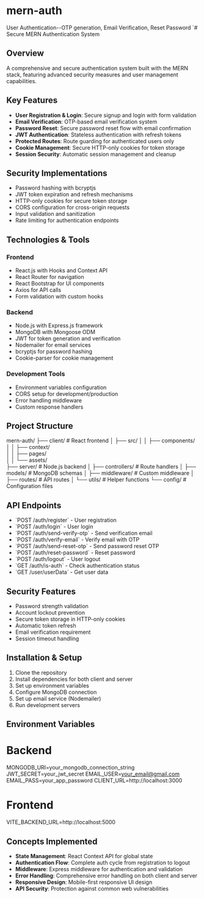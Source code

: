 # mern-auth
User Authentication--OTP generation, Email Verification, Reset Password
`# Secure MERN Authentication System

## Overview
A comprehensive and secure authentication system built with the MERN stack, featuring advanced security measures and user management capabilities.

## Key Features
- **User Registration & Login**: Secure signup and login with form validation
- **Email Verification**: OTP-based email verification system
- **Password Reset**: Secure password reset flow with email confirmation
- **JWT Authentication**: Stateless authentication with refresh tokens
- **Protected Routes**: Route guarding for authenticated users only
- **Cookie Management**: Secure HTTP-only cookies for token storage
- **Session Security**: Automatic session management and cleanup

## Security Implementations
- Password hashing with bcryptjs
- JWT token expiration and refresh mechanisms
- HTTP-only cookies for secure token storage
- CORS configuration for cross-origin requests
- Input validation and sanitization
- Rate limiting for authentication endpoints

## Technologies & Tools
### Frontend
- React.js with Hooks and Context API
- React Router for navigation
- React Bootstrap for UI components
- Axios for API calls
- Form validation with custom hooks

### Backend
- Node.js with Express.js framework
- MongoDB with Mongoose ODM
- JWT for token generation and verification
- Nodemailer for email services
- bcryptjs for password hashing
- Cookie-parser for cookie management

### Development Tools
- Environment variables configuration
- CORS setup for development/production
- Error handling middleware
- Custom response handlers

## Project Structure

mern-auth/
├── client/                 # React frontend
│   ├── src/
│   │   ├── components/    
│   │   ├── context/       
│   │   ├── pages/       
│   │   └── assets/       
├── server/                 # Node.js backend
│   ├── controllers/       # Route handlers
│   ├── models/            # MongoDB schemas
│   ├── middleware/        # Custom middleware
│   ├── routes/            # API routes
│   └── utils/             # Helper functions
└── config/                # Configuration files


## API Endpoints
- \`POST /auth/register\` - User registration
- \`POST /auth/login\` - User login
- \`POST /auth/send-verify-otp\` - Send verification email
- \`POST /auth/verify-email\` - Verify email with OTP
- \`POST /auth/send-reset-otp\` - Send password reset OTP
- \`POST /auth/reset-password\` - Reset password
- \`POST /auth/logout\` - User logout
- \`GET /auth/is-auth\` - Check authentication status
- \`GET /user/userData\` - Get user data

## Security Features
- Password strength validation
- Account lockout prevention
- Secure token storage in HTTP-only cookies
- Automatic token refresh
- Email verification requirement
- Session timeout handling

## Installation & Setup
1. Clone the repository
2. Install dependencies for both client and server
3. Set up environment variables
4. Configure MongoDB connection
5. Set up email service (Nodemailer)
6. Run development servers

## Environment Variables

# Backend
MONGODB_URI=your_mongodb_connection_string
JWT_SECRET=your_jwt_secret
EMAIL_USER=your_email@gmail.com
EMAIL_PASS=your_app_password
CLIENT_URL=http://localhost:3000

# Frontend
VITE_BACKEND_URL=http://localhost:5000


## Concepts Implemented
- **State Management**: React Context API for global state
- **Authentication Flow**: Complete auth cycle from registration to logout
- **Middleware**: Express middleware for authentication and validation
- **Error Handling**: Comprehensive error handling on both client and server
- **Responsive Design**: Mobile-first responsive UI design
- **API Security**: Protection against common web vulnerabilities


